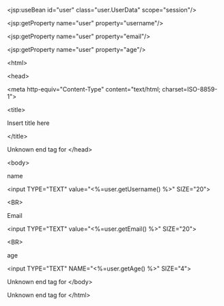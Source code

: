 

&lt;jsp:useBean id="user" class="user.UserData" scope="session"/&gt;




&lt;jsp:getProperty  name="user" property="username"/&gt;




&lt;jsp:getProperty  name="user" property="email"/&gt;




&lt;jsp:getProperty  name="user" property="age"/&gt;




&lt;html&gt;




&lt;head&gt;




&lt;meta http-equiv="Content-Type" content="text/html; charset=ISO-8859-1"&gt;




&lt;title&gt;

Insert title here

&lt;/title&gt;




Unknown end tag for &lt;/head&gt;




&lt;body&gt;



name 

&lt;input TYPE="TEXT" value="&lt;%=user.getUsername() %&gt;" SIZE="20"&gt;



&lt;BR&gt;


Email 

&lt;input TYPE="TEXT" value="&lt;%=user.getEmail() %&gt;" SIZE="20"&gt;



&lt;BR&gt;


age 

&lt;input TYPE="TEXT" NAME="&lt;%=user.getAge() %&gt;" SIZE="4"&gt;




Unknown end tag for &lt;/body&gt;




Unknown end tag for &lt;/html&gt;

